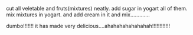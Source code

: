 cut all veletable and fruts(mixtures) neatly.
add sugar in yogart all of them.
mix mixtures in yogart.
and add cream in it and mix.............

dumbo!!!!!!! it has made very delicious....ahahahahahahahah!!!!!!!!!!!!
